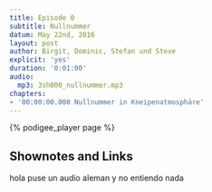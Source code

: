 ```yaml
---
title: Episode 0
subtitle: Nullnummer
datum: May 22nd, 2016
layout: post
author: Birgit, Dominic, Stefan und Steve
explicit: 'yes'
duration: '0:01:00'
audio:
  mp3: 3sh000_nullnummer.mp3
chapters:
- '00:00:00.000 Nullnummer in Kneipenatmosphäre'
---
```


{% podigee_player page %}


## Shownotes and Links
hola puse un audio aleman y no entiendo nada
